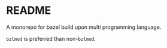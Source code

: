 # README

A monorepo for bazel build upon multi programming language.

`bzlmod` is preferred than non-`bzlmod`.

